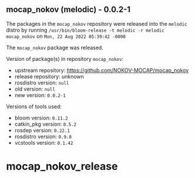 ## mocap_nokov (melodic) - 0.0.2-1

The packages in the `mocap_nokov` repository were released into the `melodic` distro by running `/usr/bin/bloom-release -t melodic -r melodic mocap_nokov` on `Mon, 22 Aug 2022 05:39:42 -0000`

The `mocap_nokov` package was released.

Version of package(s) in repository `mocap_nokov`:

- upstream repository: https://github.com/NOKOV-MOCAP/mocap_nokov
- release repository: unknown
- rosdistro version: `null`
- old version: `null`
- new version: `0.0.2-1`

Versions of tools used:

- bloom version: `0.11.2`
- catkin_pkg version: `0.5.2`
- rosdep version: `0.22.1`
- rosdistro version: `0.9.0`
- vcstools version: `0.1.42`


# mocap_nokov_release